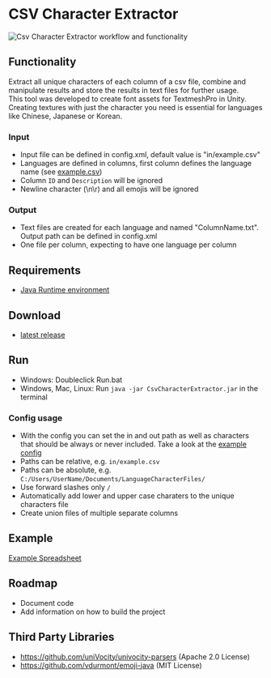 # CSV Character Extractor

![Csv Character Extractor workflow and functionality](https://i.imgur.com/ionpTPp.gif)

## Functionality
Extract all unique characters of each column of a csv file, combine and manipulate results and store the results in text files for further usage.  
This tool was developed to create font assets for TextmeshPro in Unity. Creating textures with just the character you need is essential for languages like Chinese, Japanese or Korean.

### Input
* Input file can be defined in config.xml, default value is "in/example.csv"
* Languages are defined in columns, first column defines the language name (see [example.csv](in/example.csv))
* Column `ID` and `Description` will be ignored
* Newline character (\n\r) and all emojis will be ignored

### Output
* Text files are created for each language and named "ColumnName.txt". Output path can be defined in config.xml
* One file per column, expecting to have one language per column

## Requirements
* [Java Runtime environment](http://www.oracle.com/technetwork/java/javase/downloads/jre8-downloads-2133155.html)

## Download
* [latest release](https://github.com/JohannesDeml/CsvCharacterExtractor/releases)

## Run
* Windows: Doubleclick Run.bat
* Windows, Mac, Linux: Run `java -jar CsvCharacterExtractor.jar` in the terminal
### Config usage
* With the config you can set the in and out path as well as characters that should be always or never included. Take a look at the [example config](config.xml)
* Paths can be relative, e.g. `in/example.csv`
* Paths can be absolute, e.g. `C:/Users/UserName/Documents/LanguageCharacterFiles/`
* Use forward slashes only `/`
* Automatically add lower and upper case charaters to the unique characters file
* Create union files of multiple separate columns
## Example
[Example Spreadsheet](https://docs.google.com/spreadsheets/d/1WmGauAzcCyQu7OcOnFP2Ypx2x9xuJCclpf7p25cFpz0/edit#gid=1088591893)

## Roadmap
* Document code
* Add information on how to build the project

## Third Party Libraries
* https://github.com/uniVocity/univocity-parsers (Apache 2.0 License)
* https://github.com/vdurmont/emoji-java (MIT License)
